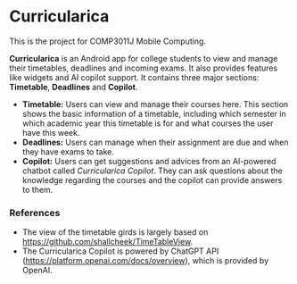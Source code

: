# Curricularica

This is the project for COMP3011J Mobile Computing.

**Curricularica** is an Android app for college students to view and manage their timetables, deadlines and incoming exams. It also provides features like widgets and AI copilot support.
It contains three major sections: **Timetable**, **Deadlines** and **Copilot**.

+ **Timetable:** Users can view and manage their courses here. This section shows the basic information of a timetable, including which semester in which academic year this timetable is for and what courses the user have this week.
+ **Deadlines:** Users can manage when their assignment are due and when they have exams to take.
+ **Copilot:** Users can get suggestions and advices from an AI-powered chatbot called *Curricularica Copilot*. They can ask questions about the knowledge regarding the courses and the copilot can provide answers to them.


### References

+ The view of the timetable girds is largely based on https://github.com/shallcheek/TimeTableView.
+ The Curricularica Copilot is powered by ChatGPT API (https://platform.openai.com/docs/overview), which is provided by OpenAI. 
